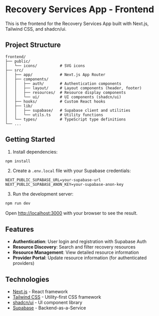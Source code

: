 # Recovery Services App - Frontend

This is the frontend for the Recovery Services App built with Next.js, Tailwind CSS, and shadcn/ui.

## Project Structure

```
frontend/
├── public/
│   └── icons/          # SVG icons
├── src/
│   ├── app/            # Next.js App Router
│   ├── components/
│   │   ├── auth/       # Authentication components
│   │   ├── layout/     # Layout components (header, footer)
│   │   ├── resources/  # Resource display components
│   │   └── ui/         # UI components (shadcn/ui)
│   ├── hooks/          # Custom React hooks
│   ├── lib/
│   │   ├── supabase/   # Supabase client and utilities
│   │   └── utils.ts    # Utility functions
│   └── types/          # TypeScript type definitions
└── ...
```

## Getting Started

1. Install dependencies:

```bash
npm install
```

2. Create a `.env.local` file with your Supabase credentials:

```
NEXT_PUBLIC_SUPABASE_URL=your-supabase-url
NEXT_PUBLIC_SUPABASE_ANON_KEY=your-supabase-anon-key
```

3. Run the development server:

```bash
npm run dev
```

Open [http://localhost:3000](http://localhost:3000) with your browser to see the result.

## Features

- **Authentication**: User login and registration with Supabase Auth
- **Resource Discovery**: Search and filter recovery resources
- **Resource Management**: View detailed resource information
- **Provider Portal**: Update resource information (for authenticated providers)

## Technologies

- [Next.js](https://nextjs.org/) - React framework
- [Tailwind CSS](https://tailwindcss.com/) - Utility-first CSS framework
- [shadcn/ui](https://ui.shadcn.com/) - UI component library
- [Supabase](https://supabase.com/) - Backend-as-a-Service
